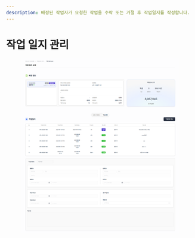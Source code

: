 ```yaml
---
description: 배정된 작업자가 요청한 작업을 수락 또는 거절 후 작업일지를 작성합니다.
---
```


# 작업 일지 관리

<figure><img src="../.gitbook/assets/6 (1).png" alt=""><figcaption></figcaption></figure>
